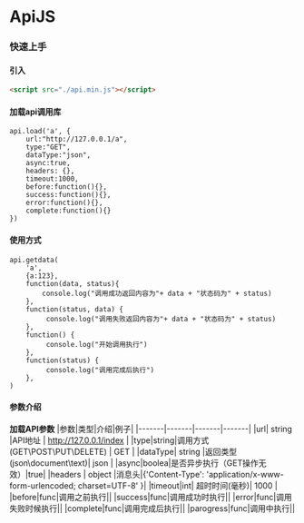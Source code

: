 # ApiJS

### 快速上手

#### 引入
```html
<script src="./api.min.js"></script>
````

#### 加载api调用库
````
api.load('a', {
	url:"http://127.0.0.1/a",
	type:"GET",
	dataType:"json",
	async:true,
	headers: {},
	timeout:1000,
	before:function(){},
	success:function(){},
	error:function(){},
	complete:function(){}
})

````

#### 使用方式

````
api.getdata(
    'a',
    {a:123}, 
    function(data, status){
        console.log("调用成功返回内容为"+ data + "状态码为" + status)
    },
    function(status, data) {
         console.log("调用失败返回内容为"+ data + "状态码为" + status)
    },
    function() {
         console.log("开始调用执行")
    },
    function(status) {
         console.log("调用完成后执行")
    },
)
````
#### 参数介绍
**加载API参数**
|参数|类型|介绍|例子|
|-------|-------|-------|-------|
|url| string |API地址 | http://127.0.0.1/index |
|type|string|调用方式(GET\POST\PUT\DELETE) | GET |
|dataType| string |返回类型(json\document\text)| json |
|async|boolea|是否异步执行（GET操作无效）|true|
|headers | object |消息头|{'Content-Type': 'application/x-www-form-urlencoded; charset=UTF-8' }|
|timeout|int| 超时时间(毫秒)| 1000 |
|before|func|调用之前执行||
|success|func|调用成功时执行||
|error|func|调用失败时候执行||
|complete|func|调用完成后执行||
|parogress|func|调用中执行||